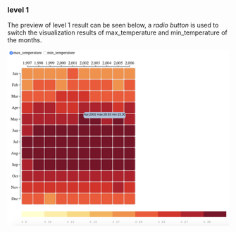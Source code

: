 ### level 1
The preview of level 1 result can be seen below, a *radio button* is used to switch the visualization results of max_temperature and min_temperature of the months.

![level1](../figures/level1.png)